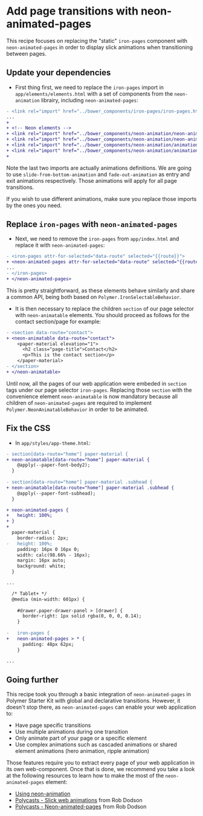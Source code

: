 # Add page transitions with neon-animated-pages

This recipe focuses on replacing the "static" `iron-pages` component with `neon-animated-pages` in order to display slick animations when transitioning between pages.

## Update your dependencies

- First thing first, we need to replace the `iron-pages` import in `app/elements/elements.html` with a set of components from the `neon-animation` librairy, including `neon-animated-pages`:

```patch
- <link rel="import" href="../bower_components/iron-pages/iron-pages.html">
...
+
+ <!-- Neon elements -->
+ <link rel="import" href="../bower_components/neon-animation/neon-animated-pages.html">
+ <link rel="import" href="../bower_components/neon-animation/neon-animatable.html">
+ <link rel="import" href="../bower_components/neon-animation/animations/slide-from-bottom-animation.html">
+ <link rel="import" href="../bower_components/neon-animation/animations/fade-out-animation.html">
+
```
Note the last two imports are actually animations definitions. We are going to use `slide-from-bottom-animation` and `fade-out-animation` as entry and exit animations respectively. Those animations will apply for all page transitions.

If you wish to use different animations, make sure you replace those imports by the ones you need.

## Replace `iron-pages` with `neon-animated-pages`

- Next, we need to remove the `iron-pages` from `app/index.html` and replace it with `neon-animated-pages`:

```patch
- <iron-pages attr-for-selected="data-route" selected="{{route}}">
+ <neon-animated-pages attr-for-selected="data-route" selected="{{route}}" entry-animation="slide-from-bottom-animation" exit-animation="fade-out-animation">
...
- </iron-pages>
+ </neon-animated-pages>
```
This is pretty straightforward, as these elements behave similarly and share a common API, being both based on `Polymer.IronSelectableBehavior`.

- It is then necessary to replace the children `section` of our page selector with `neon-animatable` elements. You should proceed as follows for the contact section/page for example:

```patch
- <section data-route="contact">
+ <neon-animatable data-route="contact">
    <paper-material elevation="1">
      <h2 class="page-title">Contact</h2>
      <p>This is the contact section</p>
    </paper-material>
- </section>
+ </neon-animatable>
```
Until now, all the pages of our web application were embeded in `section` tags under our page selector `iron-pages`. Replacing those `section` with the convenience element `neon-animatable` is now mandatory because all children of `neon-animated-pages` are required to implement `Polymer.NeonAnimatableBehavior` in order to be animated.

## Fix the CSS

-  In `app/styles/app-theme.html`:

```patch
- section[data-route="home"] paper-material {
+ neon-animatable[data-route="home"] paper-material {
    @apply(--paper-font-body2);
  }
  
- section[data-route="home"] paper-material .subhead {
+ neon-animatable[data-route="home"] paper-material .subhead {
    @apply(--paper-font-subhead);
  }

+ neon-animated-pages {
+   height: 100%;
+ }
+ 
  paper-material {
    border-radius: 2px;
-   height: 100%;
    padding: 16px 0 16px 0;
    width: calc(98.66% - 16px);
    margin: 16px auto;
    background: white;
  }

...

  /* Tablet+ */
  @media (min-width: 601px) {
 
    #drawer.paper-drawer-panel > [drawer] {
      border-right: 1px solid rgba(0, 0, 0, 0.14);
    }
  
-   iron-pages {
+   neon-animated-pages > * {
      padding: 48px 62px;
    }

...
```

## Going further

This recipe took you through a basic integration of `neon-animated-pages` in Polymer Starter Kit with global and declarative transitions.
However, it doesn't stop there, as `neon-animated-pages` can enable your web application to:

- Have page specific transitions
- Use multiple animations during one transition
- Only animate part of your page or a specific element
- Use complex animations such as cascaded animations or shared element animations (hero animation, ripple animation)

Those features require you to extract every page of your web application in its own web-component.
Once that is done, we recommend you take a look at the following resources to learn how to make the most of the `neon-animated-pages` element:

* [Using neon-animation](https://elements.polymer-project.org/guides/using-neon-animations)
* [Polycasts - Slick web animations](https://www.youtube.com/watch?v=Lwvi1u4XXzc) from Rob Dodson
* [Polycasts - Neon-animated-pages](https://www.youtube.com/watch?v=wMhq1o0DULM) from Rob Dodson